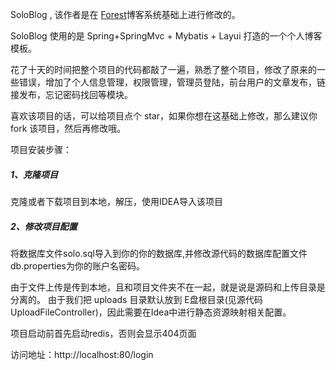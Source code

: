 

SoloBlog , 该作者是在 [Forest](https://github.com/saysky/ForestBlog)博客系统基础上进行修改的。

SoloBlog 使用的是 Spring+SpringMvc + Mybatis + Layui 打造的一个个人博客模板。

花了十天的时间把整个项目的代码都敲了一遍，熟悉了整个项目，修改了原来的一些错误，增加了个人信息管理，权限管理，管理员登陆，前台用户的文章发布，链接发布，忘记密码找回等模块。

喜欢该项目的话，可以给项目点个 star，如果你想在这基础上修改，那么建议你 fork 该项目，然后再修改哦。


项目安装步骤：

##### 1、克隆项目 

克隆或者下载项目到本地，解压，使用IDEA导入该项目


##### 2、修改项目配置

将数据库文件solo.sql导入到你的你的数据库,并修改源代码的数据库配置文件db.properties为你的账户名密码。

由于文件上传是传到本地，且和项目文件夹不在一起，就是说是源码和上传目录是分离的。 
由于我们把 uploads 目录默认放到 E盘根目录(见源代码UploadFileController)，因此需要在Idea中进行静态资源映射相关配置。

项目启动前首先启动redis，否则会显示404页面

访问地址：http://localhost:80/login
